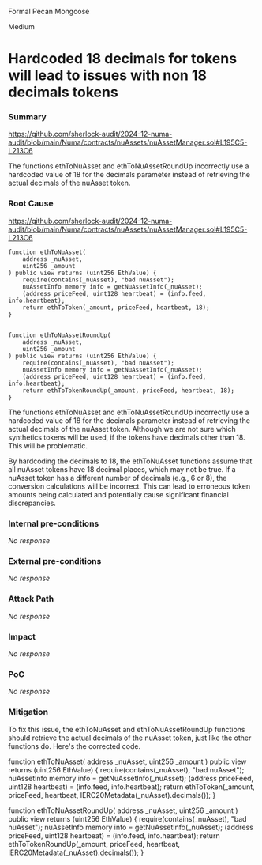 Formal Pecan Mongoose

Medium

# Hardcoded 18 decimals for tokens will lead to issues with non 18 decimals tokens

### Summary

https://github.com/sherlock-audit/2024-12-numa-audit/blob/main/Numa/contracts/nuAssets/nuAssetManager.sol#L195C5-L213C6

The functions ethToNuAsset and ethToNuAssetRoundUp incorrectly use a hardcoded value of 18 for the decimals parameter instead of retrieving the actual decimals of the nuAsset token.

### Root Cause

https://github.com/sherlock-audit/2024-12-numa-audit/blob/main/Numa/contracts/nuAssets/nuAssetManager.sol#L195C5-L213C6

    function ethToNuAsset(
        address _nuAsset,
        uint256 _amount
    ) public view returns (uint256 EthValue) {
        require(contains(_nuAsset), "bad nuAsset");
        nuAssetInfo memory info = getNuAssetInfo(_nuAsset);
        (address priceFeed, uint128 heartbeat) = (info.feed, info.heartbeat);
        return ethToToken(_amount, priceFeed, heartbeat, 18);
    }


    function ethToNuAssetRoundUp(
        address _nuAsset,
        uint256 _amount
    ) public view returns (uint256 EthValue) {
        require(contains(_nuAsset), "bad nuAsset");
        nuAssetInfo memory info = getNuAssetInfo(_nuAsset);
        (address priceFeed, uint128 heartbeat) = (info.feed, info.heartbeat);
        return ethToTokenRoundUp(_amount, priceFeed, heartbeat, 18);
    }
    
The functions ethToNuAsset and ethToNuAssetRoundUp incorrectly use a hardcoded value of 18 for the decimals parameter instead of retrieving the actual decimals of the nuAsset token. Although we are not sure which synthetics tokens will be used, if the tokens have decimals other than 18. This will be problematic.

By hardcoding the decimals to 18, the ethToNuAsset functions assume that all nuAsset tokens have 18 decimal places, which may not be true. If a nuAsset token has a different number of decimals (e.g., 6 or 8), the conversion calculations will be incorrect. This can lead to erroneous token amounts being calculated and potentially cause significant financial discrepancies.

### Internal pre-conditions

_No response_

### External pre-conditions

_No response_

### Attack Path

_No response_

### Impact

_No response_

### PoC

_No response_

### Mitigation

To fix this issue, the ethToNuAsset and ethToNuAssetRoundUp functions should retrieve the actual decimals of the nuAsset token, just like the other functions do. Here's the corrected code.

function ethToNuAsset(
    address _nuAsset,
    uint256 _amount
) public view returns (uint256 EthValue) {
    require(contains(_nuAsset), "bad nuAsset");
    nuAssetInfo memory info = getNuAssetInfo(_nuAsset);
    (address priceFeed, uint128 heartbeat) = (info.feed, info.heartbeat);
    return ethToToken(_amount, priceFeed, heartbeat, IERC20Metadata(_nuAsset).decimals());
}

function ethToNuAssetRoundUp(
    address _nuAsset,
    uint256 _amount
) public view returns (uint256 EthValue) {
    require(contains(_nuAsset), "bad nuAsset");
    nuAssetInfo memory info = getNuAssetInfo(_nuAsset);
    (address priceFeed, uint128 heartbeat) = (info.feed, info.heartbeat);
    return ethToTokenRoundUp(_amount, priceFeed, heartbeat, IERC20Metadata(_nuAsset).decimals());
}
